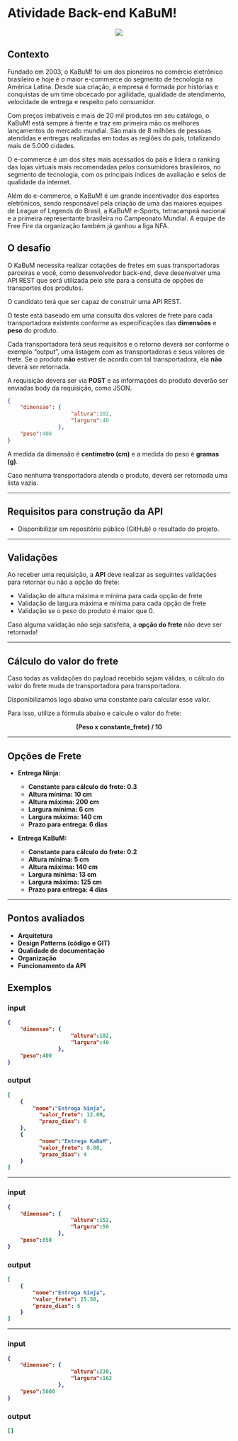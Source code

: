 # Atividade Back-end KaBuM!

<div style="text-align:center">
    <img src="https://static.kabum.com.br/conteudo/faq/img/banner-faq.jpg">
</div>


## Contexto

Fundado em 2003, o KaBuM! foi um dos pioneiros no comércio eletrônico brasileiro e hoje é o maior e-commerce do segmento de tecnologia na América Latina. Desde sua criação, a empresa é formada por histórias e conquistas de um time obcecado por agilidade, qualidade de atendimento, velocidade de entrega e respeito pelo consumidor.

Com preços imbatíveis e mais de 20 mil produtos em seu catálogo, o KaBuM! está sempre à frente e traz em primeira mão os melhores lançamentos do mercado mundial. São mais de 8 milhões de pessoas atendidas e entregas realizadas em todas as regiões do país, totalizando mais de 5.000 cidades.

O e-commerce é um dos sites mais acessados do país e lidera o ranking das lojas virtuais mais recomendadas pelos consumidores brasileiros, no segmento de tecnologia, com os principais índices de avaliação e selos de qualidade da internet.

Além do e-commerce, o KaBuM! é um grande incentivador dos esportes eletrônicos, sendo responsável pela criação de uma das maiores equipes de League of Legends do Brasil, a KaBuM! e-Sports, tetracampeã nacional e a primeira representante brasileira no Campeonato Mundial. A equipe de Free Fire da organização também já ganhou a liga NFA.

## O desafio

O KaBuM necessita realizar cotações de fretes em suas transportadoras parceiras e você, como desenvolvedor back-end, deve desenvolver uma API REST que será utilizada pelo site para a consulta de opções de transportes dos produtos.

O candidato terá que ser capaz de construir uma API REST.

O teste está baseado em uma consulta dos valores de frete para cada transportadora existente conforme as especificações das **dimensões** e **peso** do produto.

Cada transportadora terá seus requisitos e o retorno deverá ser conforme o exemplo “output”, uma listagem com as transportadoras e seus valores de frete. Se o produto **não** estiver de acordo com tal transportadora, ela **não** deverá ser retornada.

A  requisição deverá ser via **POST** e as informações do produto deverão ser enviadas body da requisição, como JSON.

```json
{
    "dimensao": {
                    "altura":102,
                    "largura":40
                },
    "peso":400
}
```
A medida da dimensão é **centímetro (cm)** e a medida do peso é **gramas (g)**.


Caso nenhuma transportadora atenda o produto, deverá ser retornada uma lista vazia.

---

## Requisitos para construção da API
- Disponibilizar em repositório público (GitHub) o resultado do projeto.

---

## Validações
Ao receber uma requisição, a **API** deve realizar as seguintes validações para retornar ou não a opção do frete:

- Validação de altura máxima e mínima para cada opção de frete
- Validação de largura máxima e mínima para cada opção de frete
- Validação se o peso do produto é maior que 0.

Caso alguma validação não seja satisfeita, a **opção do frete** não deve ser retornada!

---

## Cálculo do valor do frete
Caso todas as validações do payload recebido sejam válidas, o cálculo do valor do frete muda de transportadora para transportadora.

Disponibilizamos logo abaixo uma constante para calcular esse valor.

Para isso, utilize a fórmula abaixo e calcule o valor do frete:
<center><b>(Peso x constante_frete) / 10<b></center>

---

## Opções de Frete
- Entrega Ninja:
    - Constante para cálculo do frete: 0.3
    - Altura mínima: 10 cm
    - Altura máxima: 200 cm
    - Largura mínima: 6 cm
    - Largura máxima: 140 cm
    - Prazo para entrega: 6 dias

- Entrega KaBuM:
    - Constante para cálculo do frete: 0.2
    - Altura mínima: 5 cm
    - Altura máxima: 140 cm
    - Largura mínima: 13 cm
    - Largura máxima: 125 cm
    - Prazo para entrega: 4 dias

---
## Pontos avaliados

- Arquitetura
- Design Patterns (código e GIT)
- Qualidade de documentação
- Organização
- Funcionamento da API


## Exemplos

### input

```json
{
    "dimensao": {
                    "altura":102,
                    "largura":40
                },
    "peso":400
}
```

### output

```json
[
	{
        "nome":"Entrega Ninja",
    	  "valor_frete": 12.00,
    	  "prazo_dias": 6
	},
	{
    	  "nome":"Entrega KaBuM",
    	  "valor_frete": 8.00,
    	  "prazo_dias": 4
	}
]
```

---

### input

```json
{
    "dimensao": {
                    "altura":152,
                    "largura":50
                },
    "peso":850
}
```

### output

```json
[
	{
        "nome":"Entrega Ninja",
        "valor_frete": 25.50,
    	"prazo_dias": 6
	}
]
```

---

### input

```json
{
    "dimensao": {
                    "altura":230,
                    "largura":162
                },
    "peso":5600
}
```

### output

```json
[]
```
